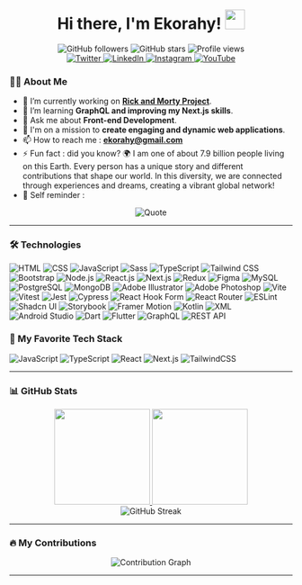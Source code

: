 <h1 align="center">
  Hi there, I'm Ekorahy!
  <img src="https://media.giphy.com/media/hvRJCLFzcasrR4ia7z/giphy.gif" width="35px">
</h1>

<div align="center">
  <img src="https://img.shields.io/github/followers/ekorahy?color=ff69b4&style=for-the-badge" alt="GitHub followers"> 
  <img src="https://img.shields.io/github/stars/ekorahy?color=ff69b4&style=for-the-badge" alt="GitHub stars">
  <img src="https://komarev.com/ghpvc/?username=ekorahy&color=ff69b4&style=for-the-badge" alt="Profile views">
</div>

<div align="center">
  <a href="https://twitter.com/ekorahy08" target="_blank">
    <img src="https://img.shields.io/badge/-Twitter-1DA1F2?style=for-the-badge&logo=twitter&logoColor=white" alt="Twitter">
  </a>
  <a href="https://www.linkedin.com/in/ekorahy/" target="_blank">
    <img src="https://img.shields.io/badge/-LinkedIn-0077B5?style=for-the-badge&logo=linkedin&logoColor=white" alt="LinkedIn">
  </a>
  <a href="https://www.instagram.com/ekorahy/" target="_blank">
    <img src="https://img.shields.io/badge/-Instagram-E1306C?style=for-the-badge&logo=instagram&logoColor=white" alt="Instagram">
  </a>
  <a href="https://www.youtube.com/@ekorahy" target="_blank">
    <img src="https://img.shields.io/badge/-YouTube-FF0000?style=for-the-badge&logo=youtube&logoColor=white" alt="YouTube">
  </a>
</div>


### 👨‍💻 About Me

- 🔭 I’m currently working on **[Rick and Morty Project](https://github.com/ekorahy/rick-and-morty)**.
- 🌱 I’m learning **GraphQL and improving my Next.js skills**.
- 💬 Ask me about **Front-end Development**.
- 🎯 I'm on a mission to **create engaging and dynamic web applications**.
- 📫 How to reach me : **ekorahy@gmail.com**
- ⚡ Fun fact : did you know? 🌍 I am one of about 7.9 billion people living on this Earth. Every person has a unique story and different contributions that shape our world. In this diversity, we are connected through experiences and dreams, creating a vibrant global network!
- 📌 Self reminder :

<div align="center">
  <img src="https://quotes-github-readme.vercel.app/api?type=horizontal&theme=radical&quote=Ngelmu%20iku%20kalakone%20kanthi%20laku.&author=Pakubuwono%20IV%20in%20Serat%20Wulangreh&color=ff69b4" alt="Quote" />
</div>

---

### 🛠️ Technologies
![HTML](https://img.shields.io/badge/HTML-E34F26?style=for-the-badge&logo=html5&logoColor=white)
![CSS](https://img.shields.io/badge/CSS-1572B6?style=for-the-badge&logo=css3&logoColor=white)
![JavaScript](https://img.shields.io/badge/JavaScript-FFCA28?style=for-the-badge&logo=javascript&logoColor=white)
![Sass](https://img.shields.io/badge/Sass-CC6699?style=for-the-badge&logo=sass&logoColor=white)
![TypeScript](https://img.shields.io/badge/TypeScript-3178C6?style=for-the-badge&logo=typescript&logoColor=white)
![Tailwind CSS](https://img.shields.io/badge/TailwindCSS-38B2AC?style=for-the-badge&logo=tailwind-css&logoColor=white)
![Bootstrap](https://img.shields.io/badge/Bootstrap-7952B3?style=for-the-badge&logo=bootstrap&logoColor=white)
![Node.js](https://img.shields.io/badge/Node.js-339933?style=for-the-badge&logo=nodedotjs&logoColor=white)
![React.js](https://img.shields.io/badge/React-61DAFB?style=for-the-badge&logo=react&logoColor=black)
![Next.js](https://img.shields.io/badge/Next.js-000000?style=for-the-badge&logo=next.js&logoColor=white)
![Redux](https://img.shields.io/badge/Redux-764ABC?style=for-the-badge&logo=redux&logoColor=white)
![Figma](https://img.shields.io/badge/Figma-F24E1E?style=for-the-badge&logo=figma&logoColor=white)
![MySQL](https://img.shields.io/badge/MySQL-4479A1?style=for-the-badge&logo=mysql&logoColor=white)
![PostgreSQL](https://img.shields.io/badge/PostgreSQL-336791?style=for-the-badge&logo=postgresql&logoColor=white)
![MongoDB](https://img.shields.io/badge/MongoDB-47A248?style=for-the-badge&logo=mongodb&logoColor=white)
![Adobe Illustrator](https://img.shields.io/badge/Adobe%20Illustrator-FF9A00?style=for-the-badge&logo=adobeillustrator&logoColor=white)
![Adobe Photoshop](https://img.shields.io/badge/Adobe%20Photoshop-31A8FF?style=for-the-badge&logo=adobephotoshop&logoColor=white)
![Vite](https://img.shields.io/badge/Vite-643CFF?style=for-the-badge&logo=vite&logoColor=white)
![Vitest](https://img.shields.io/badge/Vitest-6E8B3D?style=for-the-badge&logo=vitest&logoColor=white)
![Jest](https://img.shields.io/badge/Jest-C21325?style=for-the-badge&logo=jest&logoColor=white)
![Cypress](https://img.shields.io/badge/Cypress-17202C?style=for-the-badge&logo=cypress&logoColor=white)
![React Hook Form](https://img.shields.io/badge/React%20Hook%20Form-EC5B0F?style=for-the-badge&logo=reacthookform&logoColor=white)
![React Router](https://img.shields.io/badge/React%20Router-CA4245?style=for-the-badge&logo=reactrouter&logoColor=white)
![ESLint](https://img.shields.io/badge/ESLint-4B3263?style=for-the-badge&logo=eslint&logoColor=white)
![Shadcn UI](https://img.shields.io/badge/Shadcn%20UI-000000?style=for-the-badge&logo=shadcn&logoColor=white)
![Storybook](https://img.shields.io/badge/Storybook-FF4785?style=for-the-badge&logo=storybook&logoColor=white)
![Framer Motion](https://img.shields.io/badge/Framer%20Motion-00C4CC?style=for-the-badge&logo=framer&logoColor=white)
![Kotlin](https://img.shields.io/badge/Kotlin-7F52B2?style=for-the-badge&logo=kotlin&logoColor=white)
![XML](https://img.shields.io/badge/XML-00A3E0?style=for-the-badge&logo=xml&logoColor=white)
![Android Studio](https://img.shields.io/badge/Android%20Studio-3DDC84?style=for-the-badge&logo=androidstudio&logoColor=white)
![Dart](https://img.shields.io/badge/Dart-000000?style=for-the-badge&logo=dart&logoColor=white)
![Flutter](https://img.shields.io/badge/Flutter-02569B?style=for-the-badge&logo=flutter&logoColor=white)
![GraphQL](https://img.shields.io/badge/GraphQL-E10098?style=for-the-badge&logo=graphql&logoColor=white)
![REST API](https://img.shields.io/badge/REST-FF69B4?style=for-the-badge&logo=postman&logoColor=white)


### 🦄 My Favorite Tech Stack

![JavaScript](https://img.shields.io/badge/JavaScript-FFCA28?style=for-the-badge&logo=javascript&logoColor=white)
![TypeScript](https://img.shields.io/badge/TypeScript-3178C6?style=for-the-badge&logo=typescript&logoColor=white)
![React](https://img.shields.io/badge/React-61DAFB?style=for-the-badge&logo=react&logoColor=black)
![Next.js](https://img.shields.io/badge/Next.js-000000?style=for-the-badge&logo=next.js&logoColor=white)
![TailwindCSS](https://img.shields.io/badge/TailwindCSS-38B2AC?style=for-the-badge&logo=tailwind-css&logoColor=white)

---

### 📊 GitHub Stats
<div align="center">
  <a href="https://github.com/ekorahy">
    <img height="170em" src="https://github-readme-stats-eight-theta.vercel.app/api?username=ekorahy&show_icons=true&theme=algolia&include_all_commits=true&count_private=true&title_color=ff69b4&icon_color=ff69b4&text_color=ffffff&bg_color=000000"/>
    <img height="170em" src="https://github-readme-stats-eight-theta.vercel.app/api/top-langs/?username=ekorahy&layout=compact&langs_count=8&theme=algolia&title_color=ff69b4&icon_color=ff69b4&text_color=ffffff&bg_color=000000"/>
  </a>
</div>

<div align="center">
  <img src="https://github-readme-streak-stats.herokuapp.com/?user=ekorahy&theme=radical&title_color=ff69b4&background=000000&ring=ff69b4&fire=ff69b4&currStreakLabel=ff69b4&include_all_commits=true&count_private=true" alt="GitHub Streak" />
</div>

---

### 🔥 My Contributions

<div align="center">
  <img src="https://github-readme-activity-graph.vercel.app/graph?username=ekorahy&theme=dracula&bg_color=000000&color=ff69b4&line=ff69b4&point=ff69b4&area=true" alt="Contribution Graph">
</div>

---

